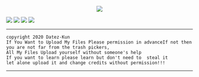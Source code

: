 <p align="center"><img src="https://i.ibb.co/7yCGBWd/20200221-135337-picsay.jpg"></p>

![](https://img.shields.io/badge/PHP-7.4.2-blue) ![](https://img.shields.io/badge/python-3.8.0-green) ![](https://img.shields.io/badge/python-2.7.17-orange) ![](https://img.shields.io/badge/bash-shell-brightgreen)

----------
```
copyright 2020 Datez-Kun
If You Want to Upload My Files Please permission in advanceIf not then you are not far from the trash pickers,
All My Files Upload yourself without someone's help
If you want to learn please learn but don't need to  steal it
let alone upload it and change credits without permission!!!
```
----------
